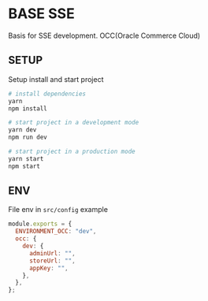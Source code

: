 # BASE SSE

Basis for SSE development.
OCC(Oracle Commerce Cloud)

## SETUP

Setup install and start project

```bash
# install dependencies
yarn
npm install

# start project in a development mode
yarn dev
npm run dev

# start project in a production mode
yarn start
npm start
```

## ENV

File env in `src/config` example

```javascript
module.exports = {
  ENVIRONMENT_OCC: "dev",
  occ: {
    dev: {
      adminUrl: "",
      storeUrl: "",
      appKey: "",
    },
  },
};
```
